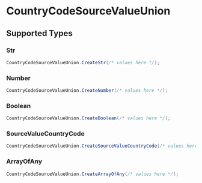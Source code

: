 # CountryCodeSourceValueUnion


## Supported Types

### Str

```csharp
CountryCodeSourceValueUnion.CreateStr(/* values here */);
```

### Number

```csharp
CountryCodeSourceValueUnion.CreateNumber(/* values here */);
```

### Boolean

```csharp
CountryCodeSourceValueUnion.CreateBoolean(/* values here */);
```

### SourceValueCountryCode

```csharp
CountryCodeSourceValueUnion.CreateSourceValueCountryCode(/* values here */);
```

### ArrayOfAny

```csharp
CountryCodeSourceValueUnion.CreateArrayOfAny(/* values here */);
```
